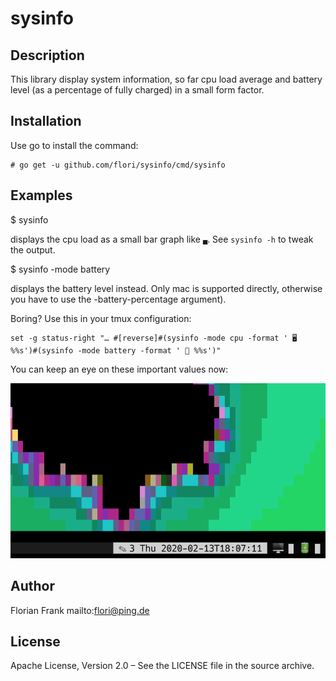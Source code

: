 # sysinfo

## Description

This library display system information, so far cpu load average and
battery level (as a percentage of fully charged) in a small form factor.

## Installation

Use go to install the command:

```
# go get -u github.com/flori/sysinfo/cmd/sysinfo
```

## Examples

$ sysinfo

displays the cpu load as a small bar graph like `▄`. See `sysinfo -h` to tweak the output.

$ sysinfo -mode battery

displays the battery level instead. Only mac is supported directly, otherwise you have to use
the -battery-percentage argument).

Boring? Use this in your tmux configuration:
```
set -g status-right "… #[reverse]#(sysinfo -mode cpu -format ' 🖥  %%s')#(sysinfo -mode battery -format ' 🔋 %%s')"

```
You can keep an eye on these important values now:

![TMUX Screenshot](img/screenshot.png)


## Author

Florian Frank mailto:flori@ping.de

## License

Apache License, Version 2.0 – See the LICENSE file in the source archive.
